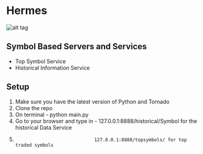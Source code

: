 Hermes
======
![alt tag](http://johnrchildress.files.wordpress.com/2012/09/hermes.jpg)

Symbol Based Servers and Services
----------------------------------------

- Top Symbol Service
- Historical Information Service 

Setup
-----------------------------------------
1. Make sure you have the latest version of Python and Tornado 
2. Clone the repo
3. On terminal - python main.py
4. Go to your browser and type in - 127.0.0.1:8888/historical/Symbol for the historical Data Service
5.                                  127.0.0.1:8888/topsymbols/ for top traded symbols
